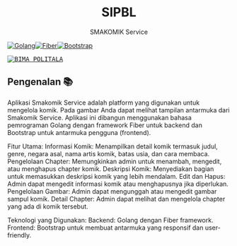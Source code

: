 <p align="center"></p>

<h1 align="center">
   <a  target="_blank" align="center">
      SIPBL
   </a>
</h1>

<p align="center">SMAKOMIK Service</p>

[![Golang](https://img.shields.io/badge/Golang-v1.19-blue)](https://golang.org/doc/go1.19)[![Fiber](https://img.shields.io/badge/Fiber-v2.21-green)](https://docs.gofiber.io/guide/v2)[![Bootstrap](https://img.shields.io/badge/Bootstrap-v5.3-purple)](https://getbootstrap.com/docs/5.3/getting-started/introduction/)


<kbd>[![BIMA POLITALA](https://imgur.com/6IC0s64.png)](https://imgur.com/6IC0s64.png)</kbd>

## Pengenalan 📚

Aplikasi Smakomik Service adalah platform yang digunakan untuk mengelola komik. Pada gambar Anda dapat melihat tampilan antarmuka dari Smakomik Service. Aplikasi ini dibangun menggunakan bahasa pemrograman Golang dengan framework Fiber untuk backend dan Bootstrap untuk antarmuka pengguna (frontend).

Fitur Utama:
Informasi Komik: Menampilkan detail komik termasuk judul, genre, negara asal, nama artis komik, batas usia, dan cara membaca.
Pengelolaan Chapter: Memungkinkan admin untuk menambah, mengedit, atau menghapus chapter komik.
Deskripsi Komik: Menyediakan bagian untuk memasukkan deskripsi komik yang lebih mendalam.
Edit dan Hapus: Admin dapat mengedit informasi komik atau menghapusnya jika diperlukan.
Pengelolaan Gambar: Admin dapat mengunggah atau mengedit gambar sampul komik.
Detail Chapter: Admin dapat melihat dan mengelola chapter yang ada di komik tersebut.

Teknologi yang Digunakan:
Backend: Golang dengan Fiber framework.
Frontend: Bootstrap untuk membuat antarmuka yang responsif dan user-friendly.